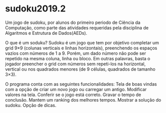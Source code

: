 # sudoku2019.2
Um jogo de sudoku, por alunos do primeiro periodo de Ciência da Computação, como parte das
atividades requeridas pela disciplina de Algaritmos e Estrutura de Dados(AEDs).

O que é um soduku?
Sudoku é um jogo que tem por objetivo completar um grid 9×9 (colunas verticais e linhas
horizontais), preenchendo os espaços vazios com números de 1 a 9. Porém, um
dado número não pode ser repetido na mesma coluna, linha ou bloco. Em
outras palavras, basta o jogador preencher o grid com números sem repeti-los
na horizontal, vertical ou nos quadrados menores (de 9 células, quadrados de
tamanho 3×3). 

O programa conta com as seguintes funcionalidades:
  Tela de boas vindas com a opção de criar um novo jogo ou carregar um antigo.
  Modificar valores na tela.
  Conferir se o jogo está correto.
  Gravar o tempo de conclusão.
  Mantem um ranking dos melhores tempos.
  Mostrar a solução do sudoku.
  Opção de dicas.

